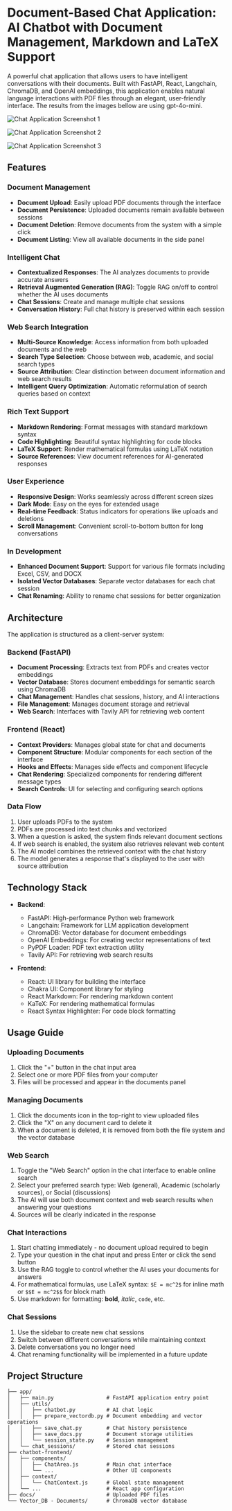 # Document-Based Chat Application: AI Chatbot with Document Management, Markdown and LaTeX Support

A powerful chat application that allows users to have intelligent conversations with their documents. Built with FastAPI, React, Langchain, ChromaDB, and OpenAI embeddings, this application enables natural language interactions with PDF files through an elegant, user-friendly interface. The results from the images bellow are using gpt-4o-mini.

![Chat Application Screenshot 1](Images/chat_usage1.png)

![Chat Application Screenshot 2](Images/chat_usage2.png)

![Chat Application Screenshot 3](Images/chat_usage3.png)

## Features

### Document Management
- **Document Upload**: Easily upload PDF documents through the interface
- **Document Persistence**: Uploaded documents remain available between sessions
- **Document Deletion**: Remove documents from the system with a simple click
- **Document Listing**: View all available documents in the side panel

### Intelligent Chat
- **Contextualized Responses**: The AI analyzes documents to provide accurate answers
- **Retrieval Augmented Generation (RAG)**: Toggle RAG on/off to control whether the AI uses documents
- **Chat Sessions**: Create and manage multiple chat sessions
- **Conversation History**: Full chat history is preserved within each session

### Web Search Integration
- **Multi-Source Knowledge**: Access information from both uploaded documents and the web
- **Search Type Selection**: Choose between web, academic, and social search types
- **Source Attribution**: Clear distinction between document information and web search results
- **Intelligent Query Optimization**: Automatic reformulation of search queries based on context

### Rich Text Support
- **Markdown Rendering**: Format messages with standard markdown syntax
- **Code Highlighting**: Beautiful syntax highlighting for code blocks
- **LaTeX Support**: Render mathematical formulas using LaTeX notation
- **Source References**: View document references for AI-generated responses

### User Experience
- **Responsive Design**: Works seamlessly across different screen sizes
- **Dark Mode**: Easy on the eyes for extended usage
- **Real-time Feedback**: Status indicators for operations like uploads and deletions
- **Scroll Management**: Convenient scroll-to-bottom button for long conversations

### In Development
- **Enhanced Document Support**: Support for various file formats including Excel, CSV, and DOCX
- **Isolated Vector Databases**: Separate vector databases for each chat session
- **Chat Renaming**: Ability to rename chat sessions for better organization

## Architecture

The application is structured as a client-server system:

### Backend (FastAPI)
- **Document Processing**: Extracts text from PDFs and creates vector embeddings
- **Vector Database**: Stores document embeddings for semantic search using ChromaDB
- **Chat Management**: Handles chat sessions, history, and AI interactions
- **File Management**: Manages document storage and retrieval
- **Web Search**: Interfaces with Tavily API for retrieving web content

### Frontend (React)
- **Context Providers**: Manages global state for chat and documents
- **Component Structure**: Modular components for each section of the interface
- **Hooks and Effects**: Manages side effects and component lifecycle
- **Chat Rendering**: Specialized components for rendering different message types
- **Search Controls**: UI for selecting and configuring search options

### Data Flow
1. User uploads PDFs to the system
2. PDFs are processed into text chunks and vectorized
3. When a question is asked, the system finds relevant document sections
4. If web search is enabled, the system also retrieves relevant web content
5. The AI model combines the retrieved context with the chat history
6. The model generates a response that's displayed to the user with source attribution

## Technology Stack

- **Backend**:
  - FastAPI: High-performance Python web framework
  - Langchain: Framework for LLM application development
  - ChromaDB: Vector database for document embeddings
  - OpenAI Embeddings: For creating vector representations of text
  - PyPDF Loader: PDF text extraction utility
  - Tavily API: For retrieving web search results

- **Frontend**:
  - React: UI library for building the interface
  - Chakra UI: Component library for styling
  - React Markdown: For rendering markdown content
  - KaTeX: For rendering mathematical formulas
  - React Syntax Highlighter: For code block formatting

## Usage Guide

### Uploading Documents
1. Click the "+" button in the chat input area
2. Select one or more PDF files from your computer
3. Files will be processed and appear in the documents panel

### Managing Documents
1. Click the documents icon in the top-right to view uploaded files
2. Click the "X" on any document card to delete it
3. When a document is deleted, it is removed from both the file system and the vector database

### Web Search
1. Toggle the "Web Search" option in the chat interface to enable online search
2. Select your preferred search type: Web (general), Academic (scholarly sources), or Social (discussions)
3. The AI will use both document context and web search results when answering your questions
4. Sources will be clearly indicated in the response

### Chat Interactions
1. Start chatting immediately - no document upload required to begin
2. Type your question in the chat input and press Enter or click the send button
3. Use the RAG toggle to control whether the AI uses your documents for answers
4. For mathematical formulas, use LaTeX syntax: `$E = mc^2$` for inline math or `$$E = mc^2$$` for block math
5. Use markdown for formatting: **bold**, *italic*, `code`, etc.

### Chat Sessions
1. Use the sidebar to create new chat sessions
2. Switch between different conversations while maintaining context
3. Delete conversations you no longer need
4. Chat renaming functionality will be implemented in a future update

## Project Structure

```
├── app/
│   ├── main.py                 # FastAPI application entry point
│   ├── utils/
│   │   ├── chatbot.py          # AI chat logic
│   │   ├── prepare_vectordb.py # Document embedding and vector operations
│   │   ├── save_chat.py        # Chat history persistence
│   │   ├── save_docs.py        # Document storage utilities
│   │   └── session_state.py    # Session management
│   └── chat_sessions/          # Stored chat sessions
├── chatbot-frontend/
│   ├── components/
│   │   ├── ChatArea.js         # Main chat interface
│   │   └── ...                 # Other UI components
│   ├── context/
│   │   └── ChatContext.js      # Global state management
│   └── ...                     # React app configuration
├── docs/                       # Uploaded PDF files
└── Vector_DB - Documents/      # ChromaDB vector database
``` 
